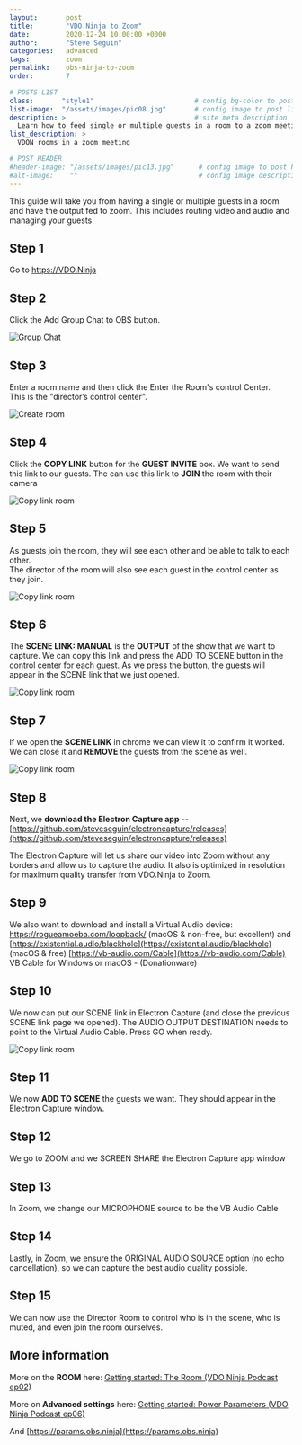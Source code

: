```yaml
---
layout:       post
title:        "VDO.Ninja to Zoom"
date:         2020-12-24 10:00:00 +0000
author:       "Steve Seguin"
categories:   advanced
tags:         zoom
permalink:    obs-ninja-to-zoom
order:        7

# POSTS LIST
class:       "style1"                         # config bg-color to post list card (1..6)
list-image:  "/assets/images/pic08.jpg"       # config image to post list card (1..6)
description: >                                # site meta description
  Learn how to feed single or multiple guests in a room to a zoom meeting.
list_description: >
  VDON rooms in a zoom meeting

# POST HEADER
#header-image: "/assets/images/pic13.jpg"      # config image to post header
#alt-image:    ""                              # config image description to alt att.
---
```


This guide will take you from having a single or multiple guests in a room and have the output fed to zoom. This includes routing video and audio and managing your guests.

## Step 1
Go to https://VDO.Ninja

## Step 2
Click the Add Group Chat to OBS button.

![Group Chat](/assets/screenshots/obs-group-chat.png)

## Step 3
Enter a room name and then click the Enter the Room's control Center.  
This is the "director’s control center".

![Create room](/assets/screenshots/create-room.png)

## Step 4
Click the **COPY LINK** button for the **GUEST INVITE** box.  We want to send this link to our guests.  The can use this link to **JOIN** the room with their camera

![Copy link room](/assets/screenshots/room-copy-link.png)

## Step 5
As guests join the room, they will see each other and be able to talk to each other.  
The director of the room will also see each guest in the control center as they join.

![Copy link room](/assets/screenshots/room-add-to-scene.png)

## Step 6
The **SCENE LINK: MANUAL** is the **OUTPUT** of the show that we want to capture. We can copy this link and press the ADD TO SCENE button in the control center for each guest.  As we press the button, the guests will appear in the SCENE link that we just opened.

![Copy link room](/assets/screenshots/room-scene-link-manual.png)


## Step 7
If we open the **SCENE LINK** in chrome we can view it to confirm it worked.  We can close it and **REMOVE** the guests from the scene as well.

![Copy link room](/assets/screenshots/room-scene-link.png)

## Step 8
Next, we **download the Electron Capture app** -- [https://github.com/steveseguin/electroncapture/releases](https://github.com/steveseguin/electroncapture/releases)

The Electron Capture will let us share our video into Zoom without any borders and allow us to capture the audio. It also is optimized in resolution for maximum quality transfer from VDO.Ninja to Zoom.

## Step 9
We also want to download and install a Virtual Audio device:
https://rogueamoeba.com/loopback/ (macOS & non-free, but excellent) and [https://existential.audio/blackhole](https://existential.audio/blackhole) (macOS & free)
[https://vb-audio.com/Cable](https://vb-audio.com/Cable) VB Cable for Windows or macOS - (Donationware)

## Step 10
We now can put our SCENE link in Electron Capture (and close the previous SCENE link page we opened).  The AUDIO OUTPUT DESTINATION needs to point to the Virtual Audio Cable. Press GO when ready.

![Copy link room](/assets/screenshots/electron-size.png)

## Step 11
We now **ADD TO SCENE** the guests we want. They should appear in the Electron Capture window.

## Step 12
We go to ZOOM and we SCREEN SHARE the Electron Capture app window

## Step 13
In Zoom, we change our MICROPHONE source to be the VB Audio Cable

## Step 14
Lastly, in Zoom, we ensure the ORIGINAL AUDIO SOURCE option (no echo cancellation), so we can capture the best audio quality possible.

## Step 15
We can now use the Director Room to control who is in the scene, who is muted, and even join the room ourselves.


## More information

More on the **ROOM** here: [Getting started: The Room (VDO Ninja Podcast ep02)](https://www.youtube.com/watch?v=m1cIT1kdlEo&list=PLWodc2tCfAH1WHjl4WAOOoRSscJ8CHACe&index=5)


More on **Advanced settings** here: [Getting started: Power Parameters (VDO Ninja Podcast ep06)](https://www.youtube.com/watch?v=l9BNTTNY08s&list=PLWodc2tCfAH1WHjl4WAOOoRSscJ8CHACe&index=9)  


And [https://params.obs.ninja](https://params.obs.ninja)
